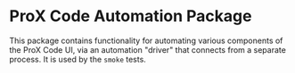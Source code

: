 # ProX Code Automation Package

This package contains functionality for automating various components of the ProX Code UI, via an automation "driver" that connects from a separate process. It is used by the `smoke` tests.
